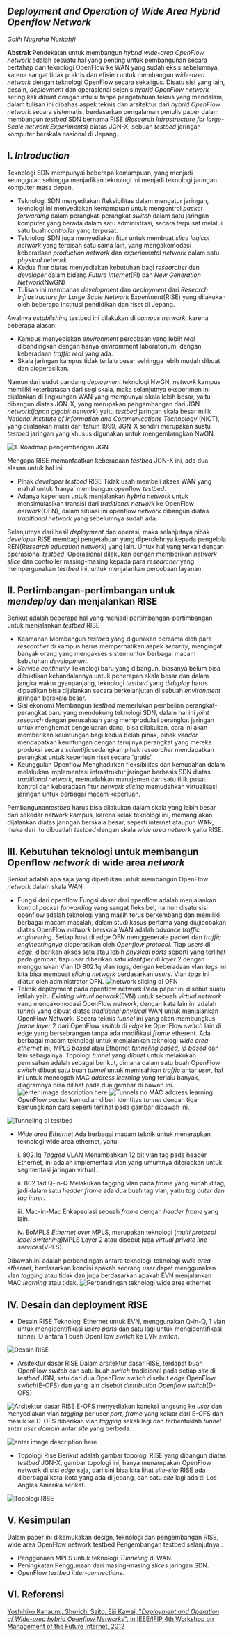 *Deployment and Operation of Wide Area Hybrid Openflow Network*
------------------------------------------------------------------------

 
*Galih Nugraha Nurkahfi*
 
 
**Abstrak** Pendekatan untuk membangun *hybrid wide-area OpenFlow network* adalah sesuatu hal yang penting untuk pembangunan secara bertahap dari teknologi OpenFlow ke WAN yang sudah eksis sebelumnya, karena sangat tidak praktis dan efisien untuk membangun *wide-area network* dengan teknologi OpenFlow secara sekaligus. Disatu sisi yang lain, desain, *deployment* dan operasional sejenis *hybrid OpenFlow network* sering kali dibuat dengan intuisi tanpa pengetahuan teknis yang mendalam, dalam tulisan ini dibahas aspek teknis dan arsitektur dari *hybrid OpenFlow network* secara sistematis, berdasarkan pengalaman penulis paper dalam membangun *testbed* SDN bernama RISE (*Research Infrastructure for large-Scale network Experiments*)  diatas JGN-X, sebuah *testbed* jaringan komputer berskala nasional di Jepang.

I. *Introduction*
------------

Teknologi SDN mempunyai beberapa kemampuan, yang menjadi keunggulan sehingga menjadikan teknologi ini menjadi teknologi jaringan komputer masa depan.
     
 - Teknologi SDN menyediakan fleksibilitas dalam mengatur jaringan,          teknologi ini menyediakan kemampuan untuk mengontrol *packet forwarding* dalam perangkat-perangkat *switch* dalam satu jaringan komputer yang berada dalam satu administrasi, secara terpusat melalui satu buah *controller* yang terpusat.
 - Teknologi SDN juga menyediakan fitur untuk membuat *slice logical network* yang terpisah satu sama lain,  yang mengakomodasi keberadaan *production network* dan *experimental network* dalam satu p*hysical network.*
 - Kedua fitur diatas menyediakan kebutuhan bagi *researcher* dan *developer* dalam bidang *Future Internet*(FI) dan *New Generation Network*(NwGN) 
 - Tulisan ini membahas *development* dan *deployment* dari *Research Infrastructure for Large Scale Network Experiment*(RISE) yang dilakukan oleh beberapa institusi pendidikan dan riset di Jepang.

Awalnya *establishing* testbed ini dilakukan di *campus network*, karena beberapa alasan:

 - Kampus menyediakan *environment* percobaan yang lebih *real* dibandingkan dengan hanya enviromment laboratorium, dengan keberadaan *traffic real* yang ada.
 - Skala jaringan kampus tidak terlalu besar sehingga lebih mudah dibuat dan dioperasikan.

Namun dari sudut pandang *deployment* teknologi NwGN, *network* kampus memiliki keterbatasan dari segi skala, maka selanjutnya eksperimen ini dijalankan di lingkungan WAN yang mempunyai skala lebih besar, yaitu dibangun diatas JGN-X, yang merupakan pengembangan dari JGN *network*(*japan gigabit network*) yaitu *testbed* jaringan skala besar milik *National Institute of Information and Communications Technology* (NICT), yang dijalankan mulai dari tahun 1999, JGN-X sendiri merupakan suatu *testbed* jaringan yang khusus digunakan untuk mengembangkan NwGN. 

![1. Roadmap pengembangan JGN](http://www.jgn.nict.go.jp/english/info/images/roadmap.png)


 Mengapa RISE memanfaatkan keberadaan *testbed* JGN-X ini, ada dua alasan untuk hal ini:
 

 - Pihak *developer testbed* RISE Tidak usah membeli akses WAN yang mahal untuk ‘hanya’ membangun openflow *testbed*.
 - Adanya keperluan untuk menjalankan *hybrid network* untuk mensimulasikan transisi dari *traditional network* ke OpenFlow *network*(OFN), dalam situasi ini openflow *network* dibangun diatas *traditional network* yang sebelumnya sudah ada.


Selanjutnya dari hasil *deployment* dan operasi, maka selanjutnya pihak *developer* RISE membagi pengetahuan yang diperolehnya kepada pengelola REN(*Research education network*) yang lain. Untuk hal yang terkait dengan operasional *testbed*, Operasional dilakukan dengan memberikan *network slice* dan controller masing-masing kepada para *researcher* yang mempergunakan *testbed* ini, untuk menjalankan percobaan layanan.



II. Pertimbangan-pertimbangan untuk *mendeploy* dan menjalankan RISE
---------------------------------------------

Berikut adalah beberapa hal yang menjadi pertimbangan-pertimbangan untuk menjalankan *testbed* RISE

 - Keamanan
Membangun *testbed* yang digunakan bersama oleh para *researcher* di kampus harus memperhatikan aspek *security*, mengingat banyak orang yang mengakses sistem untuk berbagai macam kebutuhan *development*.
 - *Service continuity*
Teknologi baru yang dibangun, biasanya belum bisa dibuktikan kehandalannya untuk penerapan skala besar dan dalam jangka waktu gyanpanjang,  teknologi *testbed* yang *dideploy* harus dipastikan bisa dijalankan secara berkelanjutan di sebuah *environment* jaringan berskala besar.
 - Sisi ekonomi
Membangun *testbed* memerlukan pembelian perangkat-perangkat baru yang mendukung teknologi SDN, dalam hal ini *joint research* dengan perusahaan yang memproduksi perangkat jaringan untuk menghemat pengeluaran dana, bisa dilakukan, cara ini akan memberikan keuntungan bagi kedua belah pihak, pihak *vendor* mendapatkan keuntungan dengan terujinya perangkat yang mereka produksi secara *scientific*sedangkan pihak *researcher* mendapatkan perangkat untuk keperluan riset secara 'gratis'.
 - Keunggulan Openflow
Menghadirkan fleksibilitas dan kemudahan dalam melakukan implementasi infrastruktur jaringan berbasis SDN diatas *traditional network*, memudahkan manajemen dari satu titik pusat kontrol dan keberadaan fitur *network slicing* memudahkan virtualisasi jaringan untuk berbagai macam keperluan.

Pembangunan*testbed* harus bisa dilakukan dalam skala yang lebih besar dari sekedar *network* kampus, karena kelak teknologi ini, memang akan dijalankan diatas jaringan berskala besar, seperti internet ataupun WAN, maka dari itu dibuatlah *testbed* dengan skala *wide area network* yaitu RISE.


III. Kebutuhan teknologi untuk membangun Openflow *network* di wide area *network*
---------------------------------------------------------------

Berikut adalah apa saja yang diperlukan untuk membangun OpenFlow *network* dalam skala WAN

 - Fungsi dari openflow
Fungsi dasar dari openflow adalah menjalankan kontrol *packet forwarding* yang sangat fleksibel, namun disatu sisi openflow adalah teknologi yang masih terus berkembang dan memiliki berbagai macam masalah, dalam studi kasus pertama yang diujicobakan diatas OpenFlow *network* berskala WAN adalah *advance traffic engineering*. Setiap host di edge OFN menggenerate packet dan *traffic engineeringnya* dioperasikan oleh *Openflow protocol*.
Tiap *users* di *edge*, diberikan akses satu atau lebih *physical ports* seperti yang terlihat pada gambar, tiap *user* diberikan satu *identifier* di *layer* 2 dengan menggunakan Vlan ID 802.1q vlan *tags*, dengan keberadaan vlan *tags* ini kita bisa membuat *slicing network* berdasarkan *users*. Vlan *tags* ini diatur oleh administrator OFN.
![network slicing di OFN](http://i57.tinypic.com/2ikp2sw.jpg)
 - Teknik deployment pada openflow network
Pada paper ini disebut suatu istilah yaitu *Existing virtual network*(EVN) untuk sebuah *virtual network* yang mengakomodasi OpenFlow *network*, dengan kata lain ini adalah *tunnel* yang dibuat diatas *traditional physical* WAN untuk menjalankan OpenFlow Network. Secara teknis *tunnel* ini yang akan membungkus *frame layer* 2 dari OpenFlow *switch* di *edge* ke OpenFlow *switch* lain di edge yang bersebrangan tanpa ada modifikasi *frame* etherent. Ada berbagai macam teknologi untuk menjalankan teknologi *wide area ethernet* ini, MPLS *based* atau Ethernet  *tunneling based, ip based* dan lain sebagainya. Topologi *tunnel* yang dibuat untuk melakukan pemisahan adalah sebagai berikut, dimana dalam satu buah OpenFlow *switch* dibuat satu buah *tunnel* untuk memisahkan *traffic* antar *user*, hal ini untuk mencegah MAC *address learning* yang terlalu banyak, diagramnya bisa dilihat pada  dua gambar di bawah ini.
![enter image description here](http://i62.tinypic.com/mwzlmu.jpg)
![Tunnels no MAC address learning](http://i62.tinypic.com/350vz7n.jpg)
OpenFlow *packet* kemudian diberi identitas *tunnel* dengan tiga kemungkinan cara seperti terlihat pada gambar dibawah ini.

![Tunneling di testbed](http://i59.tinypic.com/2rc03ft.jpg)

 - *Wide area Ethernet*
Ada berbagai macam teknik untuk menerapkan teknologi wide area ethernet, yaitu:

	i. 802.1q *Tagged* VLAN
	Menambahkan 12 bit vlan tag pada header Ethernet, ini adalah implementasi vlan yang umumnya diterapkan untuk segmentasi jaringan virtual .
	
	ii.	802.1ad Q-in-Q
	Melakukan tagging vlan pada *frame* yang sudah ditag, jadi dalam satu *header frame* ada dua buah tag vlan, yaitu *tag outer* dan *tag inner*.
	
	iii.	Mac-in-Mac
	Enkapsulasi sebuah *frame* dengan *header frame* yang lain.
	
	iv.	EoMPLS
	*Ethernet over* MPLS, merupakan teknologi (*multi protocol label switching*)MPLS Layer 2 atau disebut juga *virtual private line services*(VPLS).

Dibawah ini adalah perbandingan antara teknologi-teknologi *wide area ethernet*, berdasarkan kondisi apakah seorang *user* dapat menggunakan vlan *tagging* atau tidak dan juga berdasarkan apakah EVN menjalankan MAC *learning* atau tidak.
![Perbandingan teknologi wide area ethernet](http://i62.tinypic.com/2cse0s6.jpg) 

IV. Desain dan deployment RISE
--------------------------

 - Desain RISE
Teknologi Ethernet untuk EVN, menggunakan Q-in-Q, 1 vlan untuk mengidentifikasi *users ports* dan satu lagi untuk mengidentifikasi *tunnel* ID antara 1 buah OpenFlow *switch* ke EVN *switch*.

![Desain RISE](http://i60.tinypic.com/3509tvr.jpg)
	

 - Arsitektur dasar RISE
Dalam arsitektur dasar RISE, terdapat buah OpenFlow *switch* dan satu buah *switch* tradisional pada setiap *site* di *testbed* JGN, satu dari dua OpenFlow *switch* disebut *edge* OpenFlow *switch*(E-OFS) dan yang lain disebut *distribution Openflow switch*(D-OFS)

 ![Arsitektur dasar RISE](http://i59.tinypic.com/4izgw6.jpg)
E-OFS menyediakan koneksi langsung ke *user* dan menyediakan vlan *tagging* per user *port*, *frame* yang keluar dari E-OFS dan masuk ke D-OFS diberikan vlan *tagging* sekali lagi dan terbentuklah *tunnel* antar *user domain* antar *site* yang berbeda.

 ![enter image description here](http://i59.tinypic.com/28sbw38.jpg)
 

 - Topologi Rise
Berikut adalah gambar topologi RISE yang dibangun diatas *testbed* JGN-X, gambar topologi ini, hanya menampakan OpenFlow network di sisi *edge* saja, dari sini bisa kita lihat *site-site* RISE ada diberbagai kota-kota yang ada di jepang, dan satu *site* lagi ada di Los Angles Amarika serikat.

![Topologi RISE](http://i57.tinypic.com/2qun5w0.jpg)


V. Kesimpulan
--------------------------


Dalam paper ini dikemukakan design, teknologi dan pengembangan RISE,  wide area OpenFlow network testbed
Pengembangan testbed selanjutnya :
   

 - Penggunaan MPLS untuk teknologi *Tunneling* di WAN.
 - Peningkatan Penggunaan dari masing-masing *slices* jaringan SDN.
 - OpenFlow *testbed inter-connections*.


VI. Referensi 
--------------------------

[Yoshihiko Kanaumi, Shu-ichi Saito, Eiji Kawai, "*Deployment and Operation of Wide-area hybrid Openflow Networks*", in IEEE/IFIP 4th Workshop on Management of the Future Internet, 2012](http://ieeexplore.ieee.org/xpl/articleDetails.jsp?tp=&arnumber=6212040)
 
